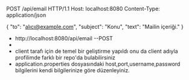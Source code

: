 POST /api/email HTTP/1.1
Host: localhost:8080
Content-Type: application/json

{
"to": "alıcı@example.com",
"subject": "Konu",
"text": "Mailin içeriği."
}

- http://localhost:8080/api/email --POST 
- 
- client tarafı için de temel bir geliştirme yapıldı onu da client adıyla profilimde farklı bir repo'da bulabilirsiniz
- application.properties dosyasındaki host,port,username,password bilgilerini kendi bilgilerinize göre düzenleyiniz.